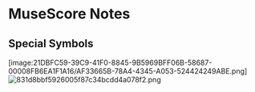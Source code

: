# MuseScore Notes

## Special Symbols

[image:21DBFC59-39C9-41F0-8845-9B5969BFF06B-58687-00008FB6EA1F1A16/AF33665B-78A4-4345-A053-524424249ABE.png]![831d8bbf5926005f87c34bcdd4a078f2.png](../../_resources/831d8bbf5926005f87c34bcdd4a078f2.png)